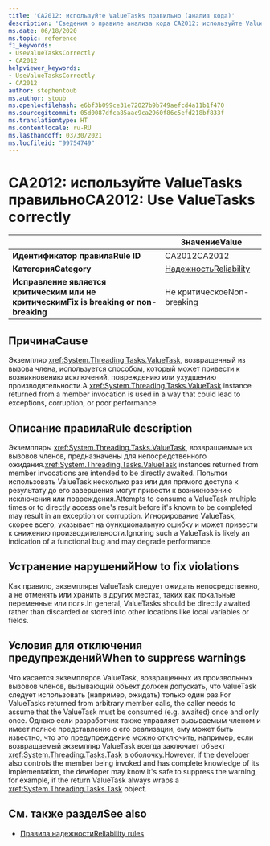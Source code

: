 ```yaml
---
title: 'CA2012: используйте ValueTasks правильно (анализ кода)'
description: 'Сведения о правиле анализа кода CA2012: используйте ValueTasks правильно'
ms.date: 06/18/2020
ms.topic: reference
f1_keywords:
- UseValueTasksCorrectly
- CA2012
helpviewer_keywords:
- UseValueTasksCorrectly
- CA2012
author: stephentoub
ms.author: stoub
ms.openlocfilehash: e6bf3b099ce31e72027b9b749aefcd4a11b1f470
ms.sourcegitcommit: 05d0087dfca85aac9ca2960f86c5efd218bf833f
ms.translationtype: HT
ms.contentlocale: ru-RU
ms.lasthandoff: 03/30/2021
ms.locfileid: "99754749"
---
```

# <a name="ca2012-use-valuetasks-correctly"></a><span data-ttu-id="18c44-103">CA2012: используйте ValueTasks правильно</span><span class="sxs-lookup"><span data-stu-id="18c44-103">CA2012: Use ValueTasks correctly</span></span>

| | <span data-ttu-id="18c44-104">Значение</span><span class="sxs-lookup"><span data-stu-id="18c44-104">Value</span></span> |
|-|-|
| <span data-ttu-id="18c44-105">**Идентификатор правила**</span><span class="sxs-lookup"><span data-stu-id="18c44-105">**Rule ID**</span></span> |<span data-ttu-id="18c44-106">CA2012</span><span class="sxs-lookup"><span data-stu-id="18c44-106">CA2012</span></span>|
| <span data-ttu-id="18c44-107">**Категория**</span><span class="sxs-lookup"><span data-stu-id="18c44-107">**Category**</span></span> |[<span data-ttu-id="18c44-108">Надежность</span><span class="sxs-lookup"><span data-stu-id="18c44-108">Reliability</span></span>](reliability-warnings.md)|
| <span data-ttu-id="18c44-109">**Исправление является критическим или не критическим**</span><span class="sxs-lookup"><span data-stu-id="18c44-109">**Fix is breaking or non-breaking**</span></span> |<span data-ttu-id="18c44-110">Не критическое</span><span class="sxs-lookup"><span data-stu-id="18c44-110">Non-breaking</span></span>|

## <a name="cause"></a><span data-ttu-id="18c44-111">Причина</span><span class="sxs-lookup"><span data-stu-id="18c44-111">Cause</span></span>

<span data-ttu-id="18c44-112">Экземпляр <xref:System.Threading.Tasks.ValueTask>, возвращенный из вызова члена, используется способом, который может привести к возникновению исключений, повреждению или ухудшению производительности.</span><span class="sxs-lookup"><span data-stu-id="18c44-112">A <xref:System.Threading.Tasks.ValueTask> instance returned from a member invocation is used in a way that could lead to exceptions, corruption, or poor performance.</span></span>

## <a name="rule-description"></a><span data-ttu-id="18c44-113">Описание правила</span><span class="sxs-lookup"><span data-stu-id="18c44-113">Rule description</span></span>

<span data-ttu-id="18c44-114">Экземпляры <xref:System.Threading.Tasks.ValueTask>, возвращаемые из вызовов членов, предназначены для непосредственного ожидания.</span><span class="sxs-lookup"><span data-stu-id="18c44-114"><xref:System.Threading.Tasks.ValueTask> instances returned from member invocations are intended to be directly awaited.</span></span>  <span data-ttu-id="18c44-115">Попытки использовать ValueTask несколько раз или для прямого доступа к результату до его завершения могут привести к возникновению исключения или повреждения.</span><span class="sxs-lookup"><span data-stu-id="18c44-115">Attempts to consume a ValueTask multiple times or to directly access one's result before it's known to be completed may result in an exception or corruption.</span></span>  <span data-ttu-id="18c44-116">Игнорирование ValueTask, скорее всего, указывает на функциональную ошибку и может привести к снижению производительности.</span><span class="sxs-lookup"><span data-stu-id="18c44-116">Ignoring such a ValueTask is likely an indication of a functional bug and may degrade performance.</span></span>

## <a name="how-to-fix-violations"></a><span data-ttu-id="18c44-117">Устранение нарушений</span><span class="sxs-lookup"><span data-stu-id="18c44-117">How to fix violations</span></span>

<span data-ttu-id="18c44-118">Как правило, экземпляры ValueTask следует ожидать непосредственно, а не отменять или хранить в других местах, таких как локальные переменные или поля.</span><span class="sxs-lookup"><span data-stu-id="18c44-118">In general, ValueTasks should be directly awaited rather than discarded or stored into other locations like local variables or fields.</span></span>

## <a name="when-to-suppress-warnings"></a><span data-ttu-id="18c44-119">Условия для отключения предупреждений</span><span class="sxs-lookup"><span data-stu-id="18c44-119">When to suppress warnings</span></span>

<span data-ttu-id="18c44-120">Что касается экземпляров ValueTask, возвращенных из произвольных вызовов членов, вызывающий объект должен допускать, что ValueTask следует использовать (например, ожидать) только один раз.</span><span class="sxs-lookup"><span data-stu-id="18c44-120">For ValueTasks returned from arbitrary member calls, the caller needs to assume that the ValueTask must be consumed (e.g. awaited) once and only once.</span></span>  <span data-ttu-id="18c44-121">Однако если разработчик также управляет вызываемым членом и имеет полное представление о его реализации, ему может быть известно, что это предупреждение можно отключить, например, если возвращаемый экземпляр ValueTask всегда заключает объект <xref:System.Threading.Tasks.Task> в оболочку.</span><span class="sxs-lookup"><span data-stu-id="18c44-121">However, if the developer also controls the member being invoked and has complete knowledge of its implementation, the developer may know it's safe to suppress the warning, for example, if the return ValueTask always wraps a <xref:System.Threading.Tasks.Task> object.</span></span>

## <a name="see-also"></a><span data-ttu-id="18c44-122">См. также раздел</span><span class="sxs-lookup"><span data-stu-id="18c44-122">See also</span></span>

- [<span data-ttu-id="18c44-123">Правила надежности</span><span class="sxs-lookup"><span data-stu-id="18c44-123">Reliability rules</span></span>](reliability-warnings.md)
